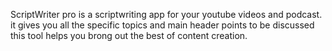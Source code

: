 ScriptWriter pro is a scriptwriting app for your youtube videos and podcast. it gives you all the specific topics and main header points to be discussed
this tool helps you brong out the best of content creation.

